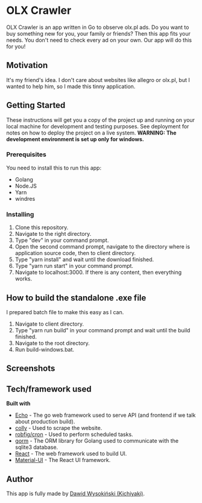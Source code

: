 # OLX Crawler

OLX Crawler is an app written in Go to observe olx.pl ads. Do you want to buy something new for you, your family or friends? Then this app fits your needs. You don't need to check every ad on your own. Our app will do this for you!

## Motivation

It's my friend's idea. I don't care about websites like allegro or olx.pl, but I wanted to help him, so I made this tinny application.

## Getting Started

These instructions will get you a copy of the project up and running on your local machine for development and testing purposes. See deployment for notes on how to deploy the project on a live system. **WARNING: The development environment is set up only for windows.**

### Prerequisites

You need to install this to run this app:

- Golang
- Node.JS
- Yarn
- windres

### Installing

1. Clone this repository.
2. Navigate to the right directory.
3. Type "dev" in your command prompt.
4. Open the second command prompt, navigate to the directory where is application source code, then to client directory.
5. Type "yarn install" and wait until the download finished.
6. Type "yarn run start" in your command prompt.
7. Navigate to localhost:3000. If there is any content, then everything works.

## How to build the standalone .exe file

I prepared batch file to make this easy as I can.

1. Navigate to client directory.
2. Type "yarn run build" in your command prompt and wait until the build finished.
3. Navigate to the root directory.
4. Run build-windows.bat.

## Screenshots

## Tech/framework used

<b>Built with</b>

- [Echo](https://echo.labstack.com/) - The go web framework used to serve API (and frontend if we talk about production build).
- [colly](https://github.com/gocolly/colly) - Used to scrape the website.
- [robfig/cron](https://github.com/robfig/cron) - Used to perform scheduled tasks.
- [gorm](https://gorm.io/) - The ORM library for Golang used to communicate with the sqlite3 database.
- [React](https://reactjs.org) - The web framework used to build UI.
- [Material-UI](https://material-ui.com/) - The React UI framework.

## Author

This app is fully made by [Dawid Wysokiński (Kichiyaki)](https://dawid-wysokinski.pl).
